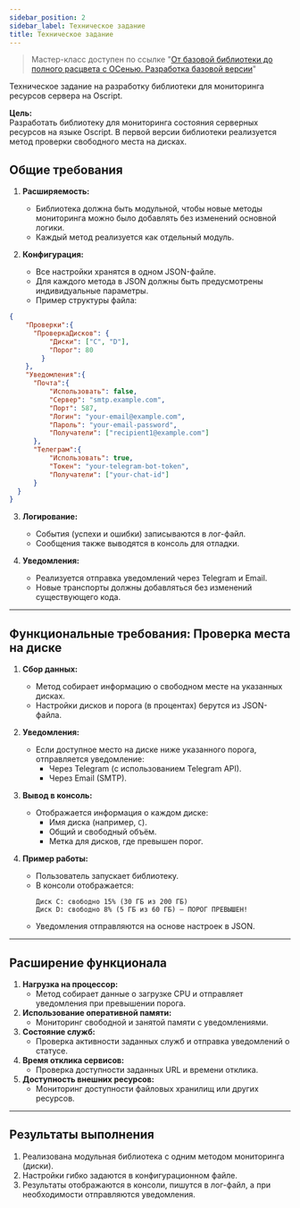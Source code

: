 ```yaml
---
sidebar_position: 2
sidebar_label: Техническое задание
title: Техническое задание
---
```

> Мастер-класс доступен по ссылке "[От базовой библиотеки до полного расцвета с ОСенью. Разработка базовой версии](https://infostart.ru/1c/articles/2275659/)"

Техническое задание на разработку библиотеки для мониторинга ресурсов сервера на Oscript. 

**Цель:**  
Разработать библиотеку для мониторинга состояния серверных ресурсов на языке Oscript. В первой версии библиотеки реализуется метод проверки свободного места на дисках.  

## Общие требования 

1. **Расширяемость:**  
   - Библиотека должна быть модульной, чтобы новые методы мониторинга можно было добавлять без изменений основной логики.  
   - Каждый метод реализуется как отдельный модуль.  

2. **Конфигурация:**  
   - Все настройки хранятся в одном JSON-файле.  
   - Для каждого метода в JSON должны быть предусмотрены индивидуальные параметры.  
   - Пример структуры файла:  
```json
{
    "Проверки":{
      "ПроверкаДисков": {
          "Диски": ["C", "D"],
          "Порог": 80
        }
    },
    "Уведомления":{
      "Почта":{
          "Использовать": false,
          "Сервер": "smtp.example.com",
          "Порт": 587,
          "Логин": "your-email@example.com",
          "Пароль": "your-email-password",
          "Получатели": ["recipient1@example.com"]
      },
      "Телеграм":{
          "Использовать": true,
          "Токен": "your-telegram-bot-token",
          "Получатели": ["your-chat-id"]
      }
  }
}
 ```  

3. **Логирование:**  
   - События (успехи и ошибки) записываются в лог-файл.  
   - Сообщения также выводятся в консоль для отладки.  

4. **Уведомления:**  
   - Реализуется отправка уведомлений через Telegram и Email.  
   - Новые транспорты должны добавляться без изменений существующего кода.  

---

## Функциональные требования: Проверка места на диске 

1. **Сбор данных:**  
   - Метод собирает информацию о свободном месте на указанных дисках.  
   - Настройки дисков и порога (в процентах) берутся из JSON-файла.  

2. **Уведомления:**  
   - Если доступное место на диске ниже указанного порога, отправляется уведомление:  
     - Через Telegram (с использованием Telegram API).  
     - Через Email (SMTP).  

3. **Вывод в консоль:**  
   - Отображается информация о каждом диске:  
     - Имя диска (например, `C`).  
     - Общий и свободный объём.  
     - Метка для дисков, где превышен порог.  

4. **Пример работы:**  
   - Пользователь запускает библиотеку.  
   - В консоли отображается:  
     ```
     Диск C: свободно 15% (30 ГБ из 200 ГБ)
     Диск D: свободно 8% (5 ГБ из 60 ГБ) — ПОРОГ ПРЕВЫШЕН!
     ```
   - Уведомления отправляются на основе настроек в JSON.  

---

## Расширение функционала  

1. **Нагрузка на процессор:**  
   - Метод собирает данные о загрузке CPU и отправляет уведомления при превышении порога.  
2. **Использование оперативной памяти:**  
   - Мониторинг свободной и занятой памяти с уведомлениями.  
3. **Состояние служб:**  
   - Проверка активности заданных служб и отправка уведомлений о статусе.  
4. **Время отклика сервисов:**  
   - Проверка доступности заданных URL и времени отклика.  
5. **Доступность внешних ресурсов:**  
   - Мониторинг доступности файловых хранилищ или других ресурсов.  

---

## Результаты выполнения  

1. Реализована модульная библиотека с одним методом мониторинга (диски).  
2. Настройки гибко задаются в конфигурационном файле.  
3. Результаты отображаются в консоли, пишутся в лог-файл, а при необходимости отправляются уведомления.  